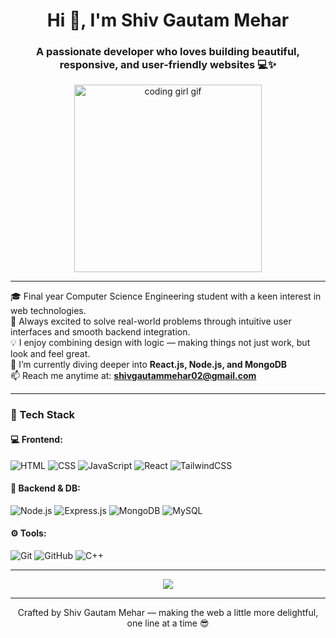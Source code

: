 <h1 align="center">Hi 👋, I'm Shiv Gautam Mehar</h1>
<h3 align="center">A passionate developer who loves building beautiful, responsive, and user-friendly websites 💻✨</h3>

<p align="center">
  <img src="https://media.giphy.com/media/26tn33aiTi1jkl6H6/giphy.gif" width="300" alt="coding girl gif" />
</p>

---

🎓 Final year Computer Science Engineering student with a keen interest in web technologies.  
🎯 Always excited to solve real-world problems through intuitive user interfaces and smooth backend integration.  
💡 I enjoy combining design with logic — making things not just work, but look and feel great.  
🌼 I’m currently diving deeper into **React.js, Node.js, and MongoDB**  
📫 Reach me anytime at: **shivgautammehar02@gmail.com**  

---

### 🚀 Tech Stack

#### 💻 Frontend:
![HTML](https://img.shields.io/badge/HTML5-E34F26?style=for-the-badge&logo=html5&logoColor=white)
![CSS](https://img.shields.io/badge/CSS3-1572B6?style=for-the-badge&logo=css3&logoColor=white)
![JavaScript](https://img.shields.io/badge/JavaScript-F7DF1E?style=for-the-badge&logo=javascript&logoColor=black)
![React](https://img.shields.io/badge/React-61DAFB?style=for-the-badge&logo=react&logoColor=black)
![TailwindCSS](https://img.shields.io/badge/Tailwind_CSS-38B2AC?style=for-the-badge&logo=tailwind-css&logoColor=white)

#### 🔧 Backend & DB:
![Node.js](https://img.shields.io/badge/Node.js-339933?style=for-the-badge&logo=nodedotjs&logoColor=white)
![Express.js](https://img.shields.io/badge/Express.js-000000?style=for-the-badge&logo=express&logoColor=white)
![MongoDB](https://img.shields.io/badge/MongoDB-4EA94B?style=for-the-badge&logo=mongodb&logoColor=white)
![MySQL](https://img.shields.io/badge/MySQL-00758F?style=for-the-badge&logo=mysql&logoColor=white)

#### ⚙️ Tools:
![Git](https://img.shields.io/badge/Git-F05032?style=for-the-badge&logo=git&logoColor=white)
![GitHub](https://img.shields.io/badge/GitHub-181717?style=for-the-badge&logo=github&logoColor=white)
![C++](https://img.shields.io/badge/C++-00599C?style=for-the-badge&logo=cplusplus&logoColor=white)

---

<p align="center">
  <img src="https://readme-typing-svg.herokuapp.com/?lines=Crafting+pixels+into+experiences;Code+%2B+Creativity+%3D+💖;Always+learning+something+new!&center=true&width=440&height=45&color=8A2BE2&vCenter=true&size=22" />
</p>

---

<p align="center">Crafted by Shiv Gautam Mehar — making the web a little more delightful, one line at a time 😎</p>
